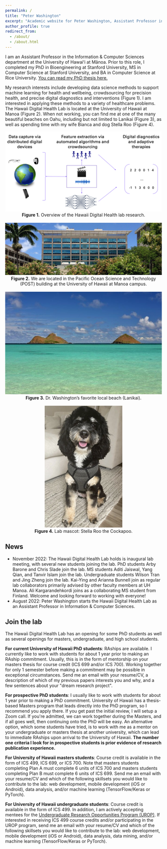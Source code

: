 ```yaml
---
permalink: /
title: "Peter Washington"
excerpt: "Academic website for Peter Washington, Assistant Professor in Computer Science at the University of Hawaii at Manoa"
author_profile: true
redirect_from: 
  - /about/
  - /about.html
---
```



I am an Assistant Professor in the Information & Computer Sciences department at the University of Hawaiʻi at Mānoa. Prior to this role, I completed my PhD in Bioengineering at Stanford University, MS in Computer Science at Stanford University, and BA in Computer Science at Rice University. <a href="https://stacks.stanford.edu/file/druid:rn871vb3166/Stanford_University_Bioengineering_PhD_Thesis__Peter_Washington%20-%20FinalFinal-augmented.pdf" target="_blank">You can read my PhD thesis here.</a>

My research interests include developing data science methods to support machine learning for health and wellbeing, crowdsourcing for precision health, and precise digital diagnostics and interventions (Figure 1). I am interested in applying these methods to a variety of healthcare problems. The Hawaii Digital Health Lab is located at the University of Hawaii at Manoa (Figure 2). When not working, you can find me at one of the many beautiful beaches on Oahu, including but not limited to Lanikai (Figure 3), as well as spending time with my wife Bianca and dog Stella Roo (Figure 4).

<center>
<img src="../images/lab-overview.png" /><br>
<b>Figure 1.</b> Overview of the Hawaii Digital Health lab research.
<br><br>
<img src="../images/POST.jpeg" /><br>
<b>Figure 2.</b> We are located in the Pacific Ocean Science and Technology (POST) building at the University of Hawaii at Manoa campus.
<br><br>
<img src="../images/lanikai-beach.jpeg" /><br>
<b>Figure 3.</b> Dr. Washington’s favorite local beach (Lanikai).
<br><br>
<img src="../images/stella.png" width="250" /><br>
<b>Figure 4.</b> Lab mascot: Stella Roo the Cockapoo.
</center>


News
------
* November 2022: The Hawaii Digital Health Lab holds is inaugural lab meeting, with several new students joining the lab. PhD students Arby Barone and Chris Slade join the lab. MS students Aditi Jaiswal, Yang Qian, and Tanvir Islam join the lab. Undergraduate students Wilson Tran and Jing Zheng join the lab. Kai-Ying and Arianna Bunnell join as regular lab collaborators primarily advised by other faculty members at UH Manoa. Ali Kargarandehkordi joins as a collaborating MS student from Finland. Welcome and looking forward to working with everyone!
* August 2022: Peter Washington starts the Hawaii Digital Health Lab as an Assistant Professor in Information & Computer Sciences.

Join the lab
------
The Hawaii Digital Health Lab has an opening for some PhD students as well as several openings for masters, undergraduate, and high school students. 

<b>For current University of Hawaii PhD students</b>: RAships are available. I currently like to work with students for about 1 year prior to making an RAship commitment. Usually, this is in the form of mentorship on your masters thesis for course credit (ICS 699 and/or ICS 700). Working together for only 1 semester before making a commitment may be possible in exceptional circumstances. Send me an email with your resume/CV, a description of which of my previous papers interests you and why, and a few sentences about your "dream research project".

<b>For prospective PhD students</b>: I usually like to work with students for about 1 year prior to making a PhD commitment. University of Hawaii has a thesis-based Masters program that leads directly into the PhD program, so I recommend you apply there. If you get past the initial review, I will setup a Zoom call. If you're admitted, we can work together during the Masters, and if all goes well, then continuing onto the PhD will be easy. An alternative option, which some students have tried, is to work with me as a mentor on your undergraduate or masters thesis at another university, which can lead to immediate RAships upon arrival to the University of Hawaii. <b>The number one criteria I look for in prospective students is prior evidence of research publication experience.</b>

<b>For University of Hawaii masters students</b>: Course credit is available in the form of ICS 499, ICS 699, or ICS 700. Note that masters students completing Plan A must complete 6 units of ICS 700 and masters students completing Plan B must complete 6 units of ICS 699. Send me an email with your resume/CV and which of the following skillsets you would like to contribute to the lab: web development, mobile development (iOS or Android), data analysis, and/or machine learning (TensorFlow/Keras or PyTorch).

<b>For University of Hawaii undergraduate students</b>: Course credit is available in the form of ICS 499. In addition, I am actively accepting mentees for the <a href="https://manoa.hawaii.edu/undergrad/urop/student-funding/project/about/" target="_blank">Undergraduate Research Opportunities Program (UROP)</a>. If interested in receiving ICS 499 course credits and/or participating in the UROP program, send me an email with your resume/CV and which of the following skillsets you would like to contribute to the lab: web development, mobile development (iOS or Android), data analysis, data mining, and/or machine learning (TensorFlow/Keras or PyTorch).


